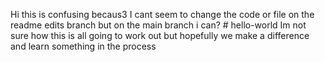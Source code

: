 Hi this is confusing becaus3 I cant seem to change the code or file on the readme edits branch but on the main branch i can? # hello-world
Im not sure how this is all going to work out but hopefully we make a difference and learn something in the process
